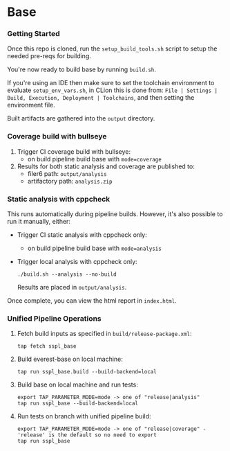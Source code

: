 # Base
### Getting Started
Once this repo is cloned, run the `setup_build_tools.sh` script to setup the needed pre-reqs for building. 

You're now ready to build base by running `build.sh`.

If you're using an IDE then make sure to set the toolchain environment to evaluate `setup_env_vars.sh`, in CLion this is done from: `File | Settings | Build, Execution, Deployment | Toolchains`, and then setting the environment file.

Built artifacts are gathered into the `output` directory.

### Coverage build with bullseye
1. Trigger CI coverage build with bullseye:
    * on build pipeline build base with `mode=coverage`
2. Results for both static analysis and coverage are published to:
   * filer6 path: `output/analysis`
   * artifactory path: `analysis.zip`

### Static analysis with cppcheck
This runs automatically during pipeline builds. However, it's also possible to run it manually, either: 
* Trigger CI static analysis with cppcheck only:
    * on build pipeline build base with `mode=analysis`
* Trigger local analysis with cppcheck only:

      ./build.sh --analysis --no-build

   Results are placed in `output/analysis`.

Once complete, you can view the html report in `index.html`.
    
### Unified Pipeline Operations
1) Fetch build inputs as specified in `build/release-package.xml`:

       tap fetch sspl_base

2) Build everest-base on local machine:

       tap run sspl_base.build --build-backend=local

3) Build base on local machine and run tests:

       export TAP_PARAMETER_MODE=mode -> one of "release|analysis"
       tap run sspl_base --build-backend=local

4) Run tests on branch with unified pipeline build:

       export TAP_PARAMETER_MODE=mode -> one of "release|coverage" - 'release' is the default so no need to export
       tap run sspl_base